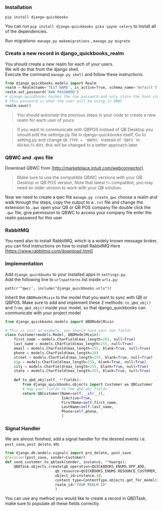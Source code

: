 ### Installation
`pip install django-quickbooks`

You can run `pip install django-quickbooks pika spyne celery` to install all of the dependencies.

Run migrations: `manage.py makemigrations` , `manage.py migrate`

### Create a new record in django_quickbooks_realm
You should create a new realm for each of your users.  
We will do that from the django shell.  
Execute the command `manage.py shell` and follow these instructions:

```python
from django_quickbooks.models import Realm
realm = Realm(name='TEST NAME', is_active=True, schema_name='default')
realm.set_password('RAW PASSWORD')
# django-quickbooks hashes the raw password and only store the hash similar to what django user do.
# this password is what the user will be using in QBWC
realm.save()
```
>You should automate the previous steps in your code to create a new realm for each user of yours

>If you want to communicate with QBPOS instead of QB Desktop you should edit the settings.py file in django-quickbooks itself,
Go to setting.py and change `QB_TYPE = 'QBPOS'` instead of `'QBFS'` in `DEFAULTS` dict.
>this will be changed to a better approach later.

### QBWC and .qwc file
Download QBWC from [http://marketplace.intuit.com/webconnector].  
>Make sure to use the compatible QBWC versions with your QB Desktop or QB POS version, Note that latest != compatible, 
you may need an older version to work with your QB solution.

Now we need to create a qwc file
`manage.py create_qwc` choose a realm and walk through the steps, copy the output to a `.txt` file and change the extension to `.qwc`
open your QB or QB POS company file
double click the `.qwc` file, give permission to QBWC to access your company file
enter the realm password for this user


### RabbitMQ
You need also to install RabbitMQ, which is a widely known message broker, 
you can find instructions on how to install RabbitMQ Here [https://www.rabbitmq.com/download.html]

### Implementation
Add `django_quickbooks` to your installed apps in `settings.py`.  
Add the following line to `urlspatterns` list inside `urls.py`:  

`path(r'^qwc/', include("django_quickbooks.urls"))`

Inherit the `QBDModelMixin` to the model that you want to sync with QB or QBPOS.
Make sure to add and implement these 2 methods: `to_qbd_obj()` and `from_qbd_obj()` inside your model, so that django_quickbooks can communicate with your project model

```python
from django_quickbooks.models import QBDModelMixin

# This is just an example, you should have your own fields
class Customer(models.Model, QBDModelMixin):
    first_name = models.CharField(max_length=255, null=True)
    last_name = models.CharField(max_length=255, null=True)
    email = models.CharField(max_length=255, blank=True, null=True)
    phone = models.CharField(max_length=10)
    street = models.CharField(max_length=255, blank=True, null=True)
    zip = models.CharField(max_length=255, blank=True, null=True)
    city = models.CharField(max_length=255, blank=True, null=True)
    state = models.CharField(max_length=255, blank=True, null=True)
    
    def to_qbd_obj(self, **fields):
        from django_quickbooks.objects import Customer as QBCustomer
        # map your fields to the qbd_obj fields
        return QBCustomer(Name=self.__str__(),
                          IsActive=True,
                          FirstName=self.first_name,
                          LastName=self.last_name,
                          Phone=self.phone,
                          )
```


### Signal Handler
We are almost finished, add a signal handler for the desired events i.e. `post_save`, `post_delete`, etc  

```python
from django.db.models.signals import pre_delete, post_save
@receiver(post_save, sender=Customer)
def send_customer_to_qbtask(sender, instance, **kwargs):
	QBDTask.objects.create(qb_operation=QUICKBOOKS_ENUMS.OPP_ADD,
                       qb_resource=QUICKBOOKS_ENUMS.RESOURCE_CUSTOMER,
                       object_id=instance.id,
                       content_type=ContentType.objects.get_for_model(instance),
                       realm_id="YOUR REALM ID"
                       )
```
You can use any method you would like to create a record in QBDTask, make sure to populate all these fields correctly.




